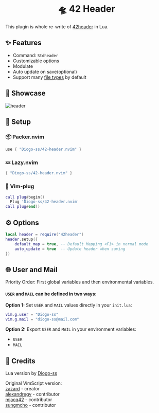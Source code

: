 <h1 align="center">🛸 42 Header</h1>

This plugin is whole re-write of [42header](https://github.com/42Paris/42header) in Lua.

## ✨ Features
- Command: `Stdheader`
- Customizable options
- Modulate
- Auto update on save(optional)
- Support many [file types](https://github.com/Diogo-ss/42-header.nvim/blob/main/lua/core/types.lua) by default

## 🚀 Showcase

![header](https://github.com/Diogo-ss/42-header.nvim/blob/main/.github/header_img.png)

## 🎈 Setup

### 📦 Packer.nvim
```lua
use { "Diogo-ss/42-header.nvim" }
```

### 💤 Lazy.nvim
```lua
{ "Diogo-ss/42-header.nvim" }
```

### 🔌 Vim-plug 
```lua
call plug#begin()
  Plug 'Diogo-ss/42-header.nvim'
call plug#end()
```

## ⚙ Options
```lua
local header = require("42header")
header.setup({
    default_map = true, -- Default Mapping <F1> in normal mode
    auto_update = true  -- Update header when saving
})
```

## 🌐 User and Mail
Priority Order: First global variables and then environmental variables.

#### `USER` and `MAIL` can be defined in two ways:

**Option 1:** Set `USER` and `MAIL` values directly in your `init.lua`:
```lua
vim.g.user = "Diogo-ss"
vim.g.mail = "diogo-ss@mail.com"
```

**Option 2:** Export `USER` and `MAIL` in your environment variables:
- `USER`
- `MAIL`

## 🍦 Credits
Lua version by [Diogo-ss](https://github.com/Diogo-ss)

Original VimScript version:
<br>
[zazard](https://github.com/zazard) - creator  
[alexandregv](https://github.com/alexandregv) - contributor  
[mjacq42](https://github.com/mjacq42) - contributor  
[sungmcho](https://github.com/lordtomi0325) - contributor  

